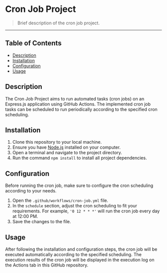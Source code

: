 # Cron Job Project

> Brief description of the cron job project.

---

## Table of Contents

- [Description](#description)
- [Installation](#installation)
- [Configuration](#configuration)
- [Usage](#usage)

## Description

The Cron Job Project aims to run automated tasks (cron jobs) on an Express.js application using GitHub Actions. The implemented cron job tasks can be scheduled to run periodically according to the specified cron scheduling.

## Installation

1. Clone this repository to your local machine.
2. Ensure you have [Node.js](https://nodejs.org) installed on your computer.
3. Open a terminal and navigate to the project directory.
4. Run the command `npm install` to install all project dependencies.

## Configuration

Before running the cron job, make sure to configure the cron scheduling according to your needs.

1. Open the `.github/workflows/cron-job.yml` file.
2. In the `schedule` section, adjust the cron scheduling to fit your requirements. For example, `'0 12 * * *'` will run the cron job every day at 12:00 PM.
3. Save the changes to the file.

## Usage

After following the installation and configuration steps, the cron job will be executed automatically according to the specified scheduling. The execution results of the cron job will be displayed in the execution log on the Actions tab in this GitHub repository.
